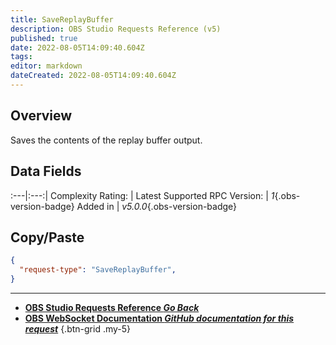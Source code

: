 ```yaml
---
title: SaveReplayBuffer
description: OBS Studio Requests Reference (v5)
published: true
date: 2022-08-05T14:09:40.604Z
tags: 
editor: markdown
dateCreated: 2022-08-05T14:09:40.604Z
---
```


## Overview
Saves the contents of the replay buffer output.

## Data Fields
:---|:---:|
Complexity Rating: | <span class="stars stars--1"></span>
Latest Supported RPC Version: | *1*{.obs-version-badge}
Added in | *v5.0.0*{.obs-version-badge}

## Copy/Paste
```json
{
  "request-type": "SaveReplayBuffer",
}
```

---

- [<i class="mdi mdi-chevron-left"></i>**OBS Studio Requests Reference *Go Back***](/en/Broadcasters/OBS/Requests)
- [<i class="mdi mdi-github"></i> **OBS WebSocket Documentation *GitHub documentation for this request***](https://github.com/obsproject/obs-websocket/blob/master/docs/generated/protocol.md#savereplaybuffer)
{.btn-grid .my-5}